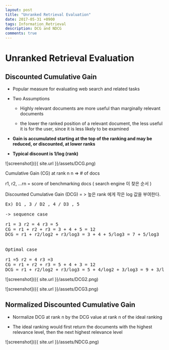 ```yaml
---
layout: post
title: "Unranked Retrieval Evaluation"
date: 2017-05-31 +0900
tags: Information_Retrieval
description: DCG and NDCG
comments: true
---
```


Unranked Retrieval Evaluation
====

Discounted Cumulative Gain
-----
- Popular measure for evaluating web search and related tasks- Two Assumptions
	- Highly relevant documents are more useful than marginally relevant documents	- the lower the ranked position of a relevant document, the less useful it is for the user, since it is less likely to be examined- **Gain is accumulated starting at the top of the ranking and may be reduced, or discounted, at lower ranks**- **Typical discount is 1/log (rank)**

![screenshot]({{ site.url }}/assets/DCG.png)Cumulative Gain (CG) at rank n n => # of docsr1, r2, …rn  = score of benchmarking docs ( search engine 이 찾은 순서 )Discounted Cumulative Gain (DCG) = > 높은 rank 에게 작은 log 값을 부여한다.<pre>Ex) D1 , 3 / D2 , 4 / D3 , 5-> sequence caser1 = 3 r2 = 4 r3 = 5CG = r1 + r2 + r3 = 3 + 4 + 5 = 12DCG = r1 + r2/log2 + r3/log3 = 3 + 4 + 5/log3 = 7 + 5/log3Optimal caser1 =5 r2 = 4 r3 =3CG = r1 + r2 + r3 = 5 + 4 + 3 = 12DCG = r1 + r2/log2 + r3/log3 = 5 + 4/log2 + 3/log3 = 9 + 3/log3
</pre>

![screenshot]({{ site.url }}/assets/DCG2.png)

![screenshot]({{ site.url }}/assets/DCG3.png)

Normalized Discounted Cumulative Gain 
-----
- Normalize DCG at rank n by the DCG value at rank n of the ideal ranking- The ideal ranking would first return the documents with the highest relevance level, then the next highest relevance level

![screenshot]({{ site.url }}/assets/NDCG.png)
